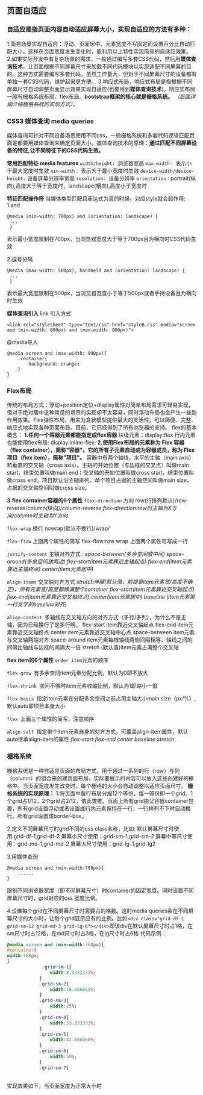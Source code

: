 ## 页面自适应

### 自适应是指页面内容自动适应屏幕大小，实现自适应的方法有多种：

1.简易场景实现自适应：浮动、页面居中、元素宽度不写固定而设置百分比自动匹配大小。这样在页面宽度发生变化时，能利用以上特性实现简易的自适应效果。
2.如果实际开发中有复杂场景的需求，一般通过编写多套CSS代码，然后用**媒体查询技术**，让页面根据不同屏幕尺寸来加载不同代码模块以实现适配不同屏幕的目的。这种方式需要编写多套代码，虽然工作量大，但对于不同屏幕尺寸的设备都有单独一套CSS代码，维护起来更方便。
3.响应式布局，响应式布局是指根据不同屏幕尺寸自动调整页面显示效果实现自适应(也要用到**媒体查询技术**)。响应式布局一般有栅格系统布局，flex布局。**bootstrap框架的核心就是栅格系统。** *（后面详细介绍栅格系统的实现方式）。*

### CSS3 媒体查询 media queries

媒体查询可针对不同设备场景使用不同css，一般栅格系统和多套代码逻辑匹配页面是都要用媒体查询来确定页面大小。媒体查询技术的原理：**通过匹配不同屏幕设备的特征,让不同特征下的CSS代码生效。**

**常用匹配特征 media features**
`width/height: `浏览器宽高
`max-width：` 表示小于最大宽度时生效
`min-width：` 表示大于最小宽度时生效
`device-width/device-height:` 设备屏幕分辨率宽高
`resolution: `设备分辨率
`orientation：`portrait(纵向),高度大于等于宽度时，landscape(横向),高度小于宽度时

**特征匹配操作符**
当媒体类型匹配且表达式为真的时候，对应style就会起作用:
1.and

```
@media (min-width: 700px) and (orientation: landscape) {
 ...
 }
```

表示最小宽度限制在700px，当浏览器宽度大于等于700px且为横向时CSS代码生效

2.逗号分隔

```
@media (max-width: 500px), handheld and (orientation: landscape) {
 ...
 }
```

表示最大宽度限制在500px，当浏览器宽度小于等于500px或者手持设备且为横向时生效

**媒体查询引入**
link 引入方式

```
<link rel="stylesheet" type="text/css" href="styleB.css" media="screen and (min-width: 600px) and (max-width: 800px)">
```

@media导入

```
@media screen and (max-width: 990px){
    .container{
        background: orange;
    }
}
```

### Flex布局

传统的布局方式：浮动+position定位+display属性对简单布局需求可轻易实现，但对于绝对居中这种常见的场景的实现却不太容易，同时浮动布局也会产生一些副作用效果。Flex弹性布局，用来为盒状模型提供最大的灵活性，可以简便、完整、响应式地实现各种页面布局。目前，它已经得到了所有浏览器的支持。
flex的基本概念：
**1.任何一个容器元素都能指定成flex容器**
块级元素：display:flex
行内元素也能使用flex布局: display:inline-flex;
**2.使用Flex布局的元素称为 Flex 容器（flex container），简称"容器"。它的所有子元素自动成为容器成员，称为 Flex 项目（flex item），简称"项目"。**
容器中有两个轴线，水平的主轴（main axis）和垂直的交叉轴（cross axis）。主轴的开始位置（与边框的交叉点）叫做main start，结束位置叫做main end；交叉轴的开始位置叫做cross start，结束位置叫做cross end。项目默认沿主轴排列。单个项目占据的主轴空间叫做main size，占据的交叉轴空间叫做cross size。

**3.flex container容器的6个属性**
`flex-direction` 方向 row(行排列默认)/row-reverse/column(纵向)/column-reverse
*flex-direction:row时主轴为X方向/column时主轴为Y方向*

`flex-wrap` 换行 nowrap(默认不换行)/wrap/

`flex-flow` 上面两个属性的简写 flex-flow:row wrap 上面两个属性可写成一行

`justify-content` 主轴对齐方式 :
*space-between(多余空间放中间)
space-around(多余空间放两边)
flex-start(item元素靠近主轴起点)
flex-end(item元素靠近主轴终点)
center(item元素居中)*

`align-items` 交叉轴对齐方式
*stretch伸展(默认值，前提是item元素宽/高度不确定)，所有元素宽/高度都撑满整个container
flex-start(item元素靠近交叉轴起点)
flex-end(item元素靠近交叉轴终点)
center(item元素居中)
baseline (item元素第一行文字的baseline对齐)*

`align-content `多轴线在交叉轴方向的对齐方式（多行/多列），为什么不是主轴，因为已经换行了是多行啊。
flex-start item靠近交叉轴起点
flex-end item元素靠近交叉轴终点
center item元素靠近交叉轴中心点
space-between item元素与交叉轴两端对齐
space-around item元素每根轴线两侧间隔相等，轴线之间的间隔比轴线与边框的间隔大一倍
stretch (默认值)item元素占满整个交叉轴

**flex item的6个属性**
`order item`元素的顺序

`flex-grow `有多余空间item元素分配比例，默认为0即不放大

`flex-shrink `空间不够时item元素收缩比例，默认为1即缩小一倍

`flex-basis `指定item元素在分配多余空间之前占用主轴大小main size（px/%）,默认auto即项目本身大小

`flex `上面三个属性的简写，注意顺序

`align-self `指定单个item元素自身的对齐方式，可覆盖align-item属性，默认auto继承align-item的属性
*flex-start
flex-end
center
baseline
stretch*

### 栅格系统

栅格系统是一种自适应页面的布局方式，用于通过一系列的行（row）与列（column）的组合来创建页面布局，实际要展示的内容可以放入这些创建好的栅格中。当页面宽度发生改变时，每个栅格的大小会自动调整以适应页面尺寸。
**栅格系统的实现原理：**
1.将页面中每行布局分成12个等份，每一等份即一个grid。1个grid占1/12，2个grid占2/12，依此类推。页面上所有grid由父容器container包裹，所有grid设置浮动或者设置成行内元素保持在一行，一行排列不下时自动换行。所有grid设置成border-box。

2.定义不同屏幕尺寸时grid不同的css class名称，比如:
默认屏幕尺寸时使用:grid-df-1,grid-df-2
屏幕小尺寸使用：grid-sm-1,grid-sm-2
屏幕中等尺寸使用：grid-md-1,grid-md-2
屏幕大尺寸使用：grid-lg-1,grid-lg2

3.用媒体查询

```
@media screen and (min-width:768px){
    ......
}
```

限制不同浏览器宽度（即不同屏幕尺寸）时container的固定宽度。同时设置不同屏幕尺寸时，grid对应的css 宽度比例。

4.设置每个grid在不同屏幕尺寸时需要占的格数。这时media queries会在不同屏幕尺寸的大小时，让每个grid显示应有的比例。比如`<div class="grid-df-1 grid-sm-12 grid-md-3 grid-lg-6"></div>`即该div在默认屏幕尺寸时占1格，在sm尺寸时占12格，在md尺寸时占3格，在lg尺寸时占6格
代码示例：

```css
@media screen and (min-width:768px){
#container{
width:768px;
}
             .grid-sm-1{
                width:8.3333333%;
            }
            .grid-sm-2{
                width:16.666666%;
            }            
            .grid-sm-3{
                width:25%;
            }            
            .grid-sm-4{
                width:33.333333%;
            }            
            .grid-sm-5{
                width:41.666666%;
            }           
            .grid-sm-6{
                width:50%;
            }         
            .grid-sm-7{
  
```

实现效果如下，当页面宽度为正常大小时